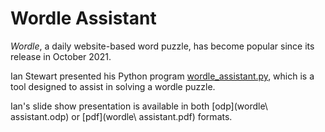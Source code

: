 # Wordle Assistant

*Wordle*, a daily website-based word puzzle, has become popular since its release in October 2021.

Ian Stewart presented his Python program [wordle_assistant.py](wordle_assistant.py), which is a tool designed to assist in solving a wordle puzzle.

Ian's slide show presentation is available in both [odp](wordle\ assistant.odp) or [pdf](wordle\ assistant.pdf) formats.
